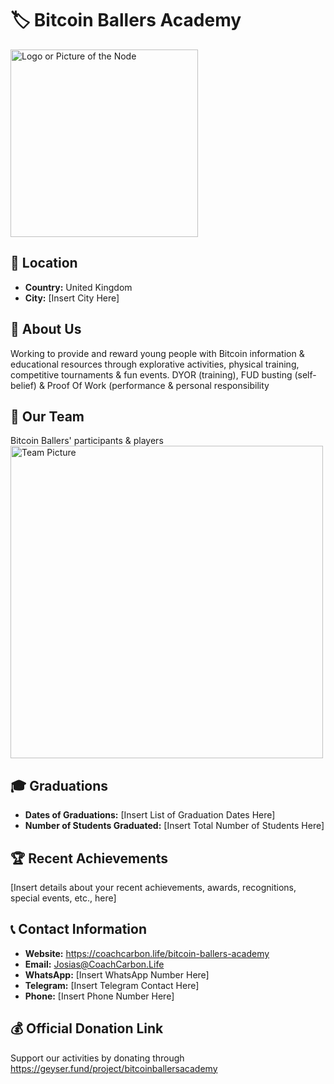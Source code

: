 
# 🏷️ Bitcoin Ballers Academy
<img src="https://github.com/MyFirstBitcoin/Light-Node-Directory/blob/main/United%20Kingdom%20--%20Bitcoin%20Ballers%20Academy/Slide5.PNG" width="300" alt="Logo or Picture of the Node"> <!-- 1 picture maximum -->

## 📍 Location
- **Country:** United Kingdom
- **City:** [Insert City Here]

## 📖 About Us
Working to provide and reward young people with Bitcoin information & educational resources through explorative activities, physical training, competitive tournaments & fun events. DYOR (training), FUD busting (self-belief) & Proof Of Work (performance & personal responsibility

## 👥 Our Team
Bitcoin Ballers' participants & players
<img src="https://github.com/MyFirstBitcoin/Light-Node-Directory/blob/main/United%20Kingdom%20--%20Bitcoin%20Ballers%20Academy/2022-11-4%20-%20Bitcoin%20Ballers%20Academy%20-%20Banner%20for%20Geyser%20project.png" width="500" alt="Team Picture"> <!-- 1 picture maximum -->

## 🎓 Graduations
- **Dates of Graduations:** [Insert List of Graduation Dates Here]
- **Number of Students Graduated:** [Insert Total Number of Students Here]

## 🏆 Recent Achievements
[Insert details about your recent achievements, awards, recognitions, special events, etc., here]

## 📞 Contact Information
- **Website:** https://coachcarbon.life/bitcoin-ballers-academy
- **Email:** Josias@CoachCarbon.Life
- **WhatsApp:** [Insert WhatsApp Number Here]
- **Telegram:** [Insert Telegram Contact Here]
- **Phone:** [Insert Phone Number Here]

## 💰 Official Donation Link
Support our activities by donating through https://geyser.fund/project/bitcoinballersacademy
